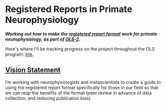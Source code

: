 # Registered Reports in Primate Neurophysiology
***Working out how to make the [registered report format](https://www.cos.io/initiatives/registered-reports) work for primate neurophysiology, as part of [OLS-2](https://openlifesci.org/ols-2).***

Here's where I'll be tracking progress on the project throughout the OLS program: [link](https://github.com/open-life-science/ols-2/issues/28).


## [Vision Statement](https://mozilla.github.io/open-leadership-training-series/articles/introduction-to-open-leadership/stating-your-project-vision/)

I’m working with neurophysiologists and metascientists to create a guide to using the registered report format specifically for those in our field so that we can reap the benefits of the format (peer review in advance of data collection, and reducing publication bias).
